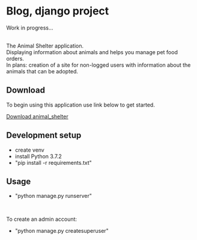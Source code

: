 # Blog, django project
Work in progress...

<br />
The Animal Shelter application.
<br/>
Displaying information about animals and helps you manage pet food orders.
<br />
In plans: creation of a site for non-logged users with information about the animals that can be adopted.

## Download

To begin using this application use link below to get started.

[Download animal_shelter](https://github.com/visse0001/animal_shelter)

## Development setup

- create venv
- install Python 3.7.2
- "pip install -r requirements.txt"

## Usage

- "python manage.py runserver"
<br />

To create an admin account:
<br />
- "python manage.py createsuperuser"